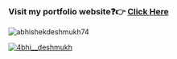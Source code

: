 
### Visit my portfolio website:question::point_right: [Click Here](https://www.abhishekdeshmukh.com/)

<p align="left"> <img src="https://komarev.com/ghpvc/?username=abhishekdeshmukh74&label=Profile%20views&color=0e75b6&style=flat" alt="abhishekdeshmukh74" /> </p>

<p align="left"> <a href="https://twitter.com/4bhi__deshmukh" target="blank"><img src="https://img.shields.io/twitter/follow/4bhi__deshmukh?logo=twitter&style=for-the-badge" alt="4bhi__deshmukh" /></a> </p>

